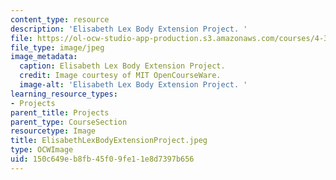 ```yaml
---
content_type: resource
description: 'Elisabeth Lex Body Extension Project. '
file: https://ol-ocw-studio-app-production.s3.amazonaws.com/courses/4-301-introduction-to-the-visual-arts-spring-2007/150c649eb8fb45f09fe11e8d7397b656_ElisabethLexBodyExtensionProject.jpeg
file_type: image/jpeg
image_metadata:
  caption: Elisabeth Lex Body Extension Project.
  credit: Image courtesy of MIT OpenCourseWare.
  image-alt: 'Elisabeth Lex Body Extension Project. '
learning_resource_types:
- Projects
parent_title: Projects
parent_type: CourseSection
resourcetype: Image
title: ElisabethLexBodyExtensionProject.jpeg
type: OCWImage
uid: 150c649e-b8fb-45f0-9fe1-1e8d7397b656
---
```

